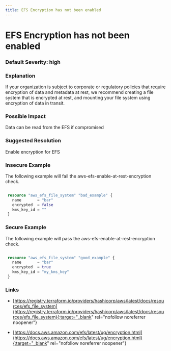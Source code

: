 ```yaml
---
title: EFS Encryption has not been enabled
---
```


# EFS Encryption has not been enabled

### Default Severity: <span class="severity high">high</span>

### Explanation

If your organization is subject to corporate or regulatory policies that require encryption of data and metadata at rest, we recommend creating a file system that is encrypted at rest, and mounting your file system using encryption of data in transit.

### Possible Impact
Data can be read from the EFS if compromised

### Suggested Resolution
Enable encryption for EFS


### Insecure Example

The following example will fail the aws-efs-enable-at-rest-encryption check.
```terraform

 resource "aws_efs_file_system" "bad_example" {
   name       = "bar"
   encrypted  = false
   kms_key_id = ""
 }
```



### Secure Example

The following example will pass the aws-efs-enable-at-rest-encryption check.
```terraform

 resource "aws_efs_file_system" "good_example" {
   name       = "bar"
   encrypted  = true
   kms_key_id = "my_kms_key"
 }
```



### Links


- [https://registry.terraform.io/providers/hashicorp/aws/latest/docs/resources/efs_file_system](https://registry.terraform.io/providers/hashicorp/aws/latest/docs/resources/efs_file_system){:target="_blank" rel="nofollow noreferrer noopener"}

- [https://docs.aws.amazon.com/efs/latest/ug/encryption.html](https://docs.aws.amazon.com/efs/latest/ug/encryption.html){:target="_blank" rel="nofollow noreferrer noopener"}



